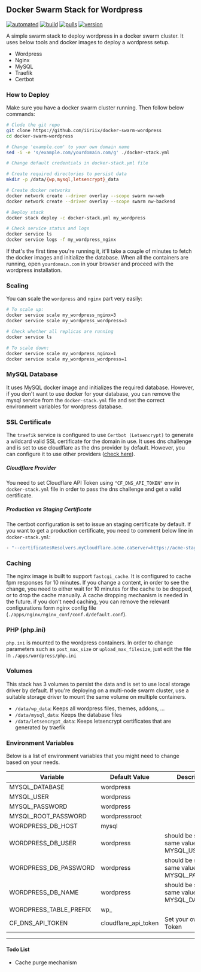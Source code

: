 ## Docker Swarm Stack for Wordpress

[![automated](https://img.shields.io/docker/cloud/automated/iiriix/nginx-wp?style=flat-square)](https://hub.docker.com/r/iiriix/nginx-wp) [![build](https://img.shields.io/docker/cloud/build/iiriix/nginx-wp?style=flat-square)](https://hub.docker.com/r/iiriix/nginx-wp/builds) [![pulls](https://img.shields.io/docker/pulls/iiriix/nginx-wp?style=flat-square)](https://hub.docker.com/r/iiriix/nginx-wp) [![version](https://img.shields.io/docker/v/iiriix/nginx-wp?label=nginx%20version&style=flat-square)](apps/nginx/Dockerfile)

A simple swarm stack to deploy wordpress in a docker swarm cluster. It uses below tools and docker images to deploy a wordpress setup.

* Wordpress
* Nginx
* MySQL
* Traefik
* Certbot


### How to Deploy

Make sure you have a docker swarm cluster running. Then follow below commands:

```bash
# Clode the git repo
git clone https://github.com/iiriix/docker-swarm-wordpress
cd docker-swarm-wordpress

# Change 'example.com' to your own domain name
sed -i -e 's/example.com/yourdomain.com/g' ./docker-stack.yml

# Change default credentials in docker-stack.yml file

# Create required directories to persist data
mkdir -p /data/{wp,mysql,letsencrypt}_data

# Create docker networks
docker network create --driver overlay --scope swarm nw-web
docker network create --driver overlay --scope swarm nw-backend

# Deploy stack
docker stack deploy -c docker-stack.yml my_wordpress

# Check service status and logs
docker service ls
docker service logs -f my_wordpress_nginx
```

If that's the first time you're running it, it'll take a couple of minutes to fetch the docker images and initialize the database. When all the containers are running, open `yourdomain.com` in your browser and proceed with the wordpress installation.

### Scaling
You can scale the `wordpress` and `nginx` part very easily:

```bash
# To scale up:
docker service scale my_wordpress_nginx=3
docker service scale my_wordpress_wordpress=3

# Check whether all replicas are running
docker service ls

# To scale down:
docker service scale my_wordpress_nginx=1
docker service scale my_wordpress_wordpress=1
```


### MySQL Database
It uses MySQL docker image and initializes the required database. However, if you don't want to use docker for your database, you can remove the mysql service from the `docker-stack.yml` file and set the correct environment variables for wordpress database.


### SSL Certificate
The `traefik` service is configured to use `Certbot (Letsencrypt)` to generate a wildcard valid SSL certificate for the domain in use. It uses dns challenge and is set to use cloudflare as the dns provider by default. However, you can configure it to use other providers ([check here](https://docs.traefik.io/https/acme/#providers)).

##### Cloudflare Provider
You need to set Cloudflare API Token using `"CF_DNS_API_TOKEN"` env in `docker-stack.yml` file in order to pass the dns challenge and get a valid certificate.

##### Production vs Staging Certificate
The certbot configuration is set to issue an staging certificate by default. If you want to get a production certificate, you need to comment below line in `docker-stack.yml`:

```bash
- "--certificatesResolvers.myCloudflare.acme.caServer=https://acme-staging-v02.api.letsencrypt.org/directory"
```

### Caching
The nginx image is built to support `fastcgi_cache`. It is configured to cache fpm responses for 10 minutes. If you change a content, in order to see the change, you need to either wait for 10 minutes for the cache to be dropped, or to drop the cache manually. A cache dropping mechanism is needed in the future. if you don't need caching, you can remove the relevant configurations form nginx config file (`./apps/nginx/nginx_conf/conf.d/default.conf`).

### PHP (php.ini)
`php.ini` is mounted to the wordpress containers. In order to change parameters such as `post_max_size` or `upload_max_filesize`, just edit the file in `./apps/wordpress/php.ini`

### Volumes
This stack has 3 volumes to persist the data and is set to use local storage driver by default. If you're deploying on a multi-node swarm cluster, use a suitable storage driver to mount the same volume on multiple containers.

* `/data/wp_data`: Keeps all wordpress files, themes, addons, ...
* `/data/mysql_data`: Keeps the database files
* `/data/letsencrypt_data`: Keeps letsencrypt certificates that are generated by traefik



### Environment Variables
Below is a list of environment variables that you might need to change based on your needs.

| Variable | Default Value | Description |
|-|-|-|
| MYSQL_DATABASE | wordpress |  |
| MYSQL_USER | wordpress |  |
| MYSQL_PASSWORD | wordpress |  |
| MYSQL_ROOT_PASSWORD | wordpressroot |  |
| WORDPRESS_DB_HOST | mysql |  |
| WORDPRESS_DB_USER | wordpress | should be set to the same value of MYSQL_USER |
| WORDPRESS_DB_PASSWORD | wordpress | should be set to the same value of MYSQL_PASSWORD |
| WORDPRESS_DB_NAME | wordpress | should be set to the same value of MYSQL_DATABASE |
| WORDPRESS_TABLE_PREFIX | wp_ |  |
| CF_DNS_API_TOKEN | cloudflare_api_token | Set your own API Token |


---
#### Todo List
* Cache purge mechanism
